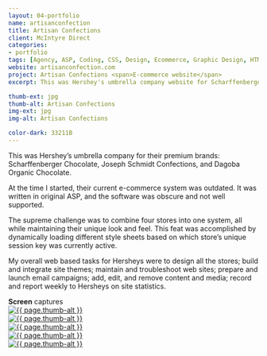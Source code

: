 ```yaml
---
layout: 04-portfolio
name: artisanconfection
title: Artisan Confections
client: McIntyre Direct
categories:
- portfolio
tags: [Agency, ASP, Coding, CSS, Design, Ecommerce, Graphic Design, HTML, McIntyre, Project Management, Web Design]
website: artisanconfection.com
project: Artisan Confections <span>E-commerce website</span>
excerpt: This was Hershey's umbrella company website for Scharffenberger Chocolate, Joseph Schmidt Confections, and Dagoba Organic Chocolate.

thumb-ext: jpg
thumb-alt: Artisan Confections
img-ext: jpg
img-alt: Artisan Confections

color-dark: 33211B
---
```

This was Hershey’s umbrella company for their premium brands: Scharffenberger Chocolate, Joseph Schmidt Confections, and Dagoba Organic Chocolate.

At the time I started, their current e-commerce system was outdated. It was written in original ASP, and the software was obscure and not well supported.

The supreme challenge was to combine four stores into one system, all while maintaining their unique look and feel. This feat was accomplished by dynamically loading different style sheets based on which store’s unique session key was currently active.

My overall web based tasks for Hersheys were to design all the stores; build and integrate site themes; maintain and troubleshoot web sites; prepare and launch email campaigns; add, edit, and remove content and media; record and report weekly to Hersheys on site statistics.

<section class="cf">
  <span class="section-title"><b>Screen</b> captures</span>
  <div class="grid grid--guttersLarge grid-wrap thumb-grid">
    <div class="thumb grid-cell show-me animated">
      <a href="#" class="fluidbox">
        <img src="/img/portfolio/{{ page.name }}/{{ page.name }}-01.{{ page.img-ext }}" alt="{{ page.thumb-alt }}" class="img-responsive">
      </a>
    </div>
    <div class="thumb grid-cell show-me animated">
      <a href="#" class="fluidbox">
        <img src="/img/portfolio/{{ page.name }}/{{ page.name }}-02.{{ page.img-ext }}" alt="{{ page.thumb-alt }}" class="img-responsive">
      </a>
    </div>
    <div class="thumb grid-cell show-me animated">
      <a href="#" class="fluidbox">
        <img src="/img/portfolio/{{ page.name }}/{{ page.name }}-03.{{ page.img-ext }}" alt="{{ page.thumb-alt }}" class="img-responsive">
      </a>
    </div>
    <div class="thumb grid-cell show-me animated">
      <a href="#" class="fluidbox">
        <img src="/img/portfolio/{{ page.name }}/{{ page.name }}-04.{{ page.img-ext }}" alt="{{ page.thumb-alt }}" class="img-responsive">
      </a>
    </div>
    <div class="thumb grid-cell show-me animated">
      <a href="#" class="fluidbox">
        <img src="/img/portfolio/{{ page.name }}/{{ page.name }}-05.{{ page.img-ext }}" alt="{{ page.thumb-alt }}" class="img-responsive">
      </a>
    </div>
  </div>
</section>
